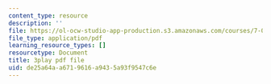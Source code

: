```yaml
---
content_type: resource
description: ''
file: https://ol-ocw-studio-app-production.s3.amazonaws.com/courses/7-016-introductory-biology-fall-2018/de25a64aa6719616a9435a93f9547c6e_KlVHqq38KJU.pdf
file_type: application/pdf
learning_resource_types: []
resourcetype: Document
title: 3play pdf file
uid: de25a64a-a671-9616-a943-5a93f9547c6e
---
```

